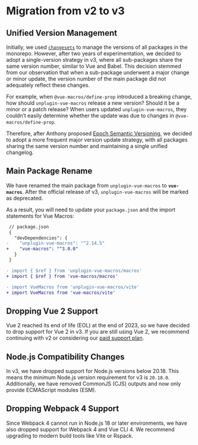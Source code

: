 # Migration from v2 to v3

## Unified Version Management

Initially, we used [`changesets`](https://github.com/changesets/changesets) to
manage the versions of all packages in the monorepo. However, after two years of experimentation,
we decided to adopt a single-version strategy in v3,
where all sub-packages share the same version number, similar to Vue and Babel.
This decision stemmed from our observation that when a sub-package underwent a major change or minor update,
the version number of the main package did not adequately reflect these changes.

For example, when `@vue-macros/define-prop` introduced a breaking change,
how should `unplugin-vue-macros` release a new version?
Should it be a minor or a patch release? When users updated `unplugin-vue-macros`,
they couldn’t easily determine whether the update was due to changes in `@vue-macros/define-prop`.

Therefore, after Anthony proposed [Epoch Semantic Versioning](https://antfu.me/posts/epoch-semver),
we decided to adopt a more frequent major version update strategy,
with all packages sharing the same version number and maintaining a single unified changelog.

## Main Package Rename

We have renamed the main package from `unplugin-vue-macros` to **`vue-macros`**.
After the official release of v3, `unplugin-vue-macros` will be marked as deprecated.

As a result, you will need to update your `package.json` and the import statements for Vue Macros:

```diff
 // package.json
 {
   "devDependencies": {
-    "unplugin-vue-macros": "^2.14.5"
+    "vue-macros": "^3.0.0"
   }
 }
```

```diff
- import { $ref } from 'unplugin-vue-macros/macros'
+ import { $ref } from 'vue-macros/macros'

- import VueMacros from 'unplugin-vue-macros/vite'
+ import VueMacros from 'vue-macros/vite'
```

## Dropping Vue 2 Support

Vue 2 reached its end of life (EOL) at the end of 2023, so we have decided to drop support for Vue 2 in v3.
If you are still using Vue 2, we recommend continuing with v2 or
considering our [paid support plan](https://github.com/vue-macros/vue-macros/issues/373).

## Node.js Compatibility Changes

In v3, we have dropped support for Node.js versions below 20.18.
This means the minimum Node.js version requirement for v3 is `20.18.0`.
Additionally, we have removed CommonJS (CJS) outputs and now only provide ECMAScript modules (ESM).

## Dropping Webpack 4 Support

Since Webpack 4 cannot run in Node.js 18 or later environments,
we have also dropped support for Webpack 4 and Vue CLI 4.
We recommend upgrading to modern build tools like Vite or Rspack.
